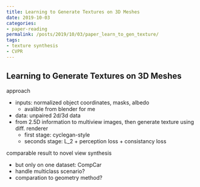```yaml
---
title: Learning to Generate Textures on 3D Meshes
date: 2019-10-03
categories:
- paper-reading
permalink: /posts/2019/10/03/paper_learn_to_gen_texture/
tags:
- texture synthesis
- CVPR
---
```


## Learning to Generate Textures on 3D Meshes

approach
- inputs: normalized object coordinates, masks, albedo
    - avalible from blender for me
- data: unpaired 2d/3d data
- from 2.5D information to multiview images, then generate texture using diff. renderer
    - first stage: cyclegan-style
    - seconds stage: L_2 + perception loss + consistancy loss

comparable result to novel view synthesis
- but only on one dataset: CompCar
- handle multiclass scenario?
- comparation to geometry method?
